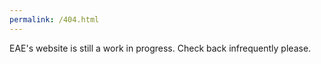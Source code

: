 ```yaml
---
permalink: /404.html
---
```

EAE's website is still a work in progress. Check back infrequently please. 
